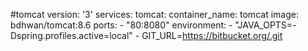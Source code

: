 #tomcat 
version: '3'
services:
  tomcat:
    container_name: tomcat
    image: bdhwan/tomcat:8.6
    ports:
      - "80:8080" 
    environment:
    - "JAVA_OPTS=-Dspring.profiles.active=local"
    - GIT_URL=https://bitbucket.org/.git